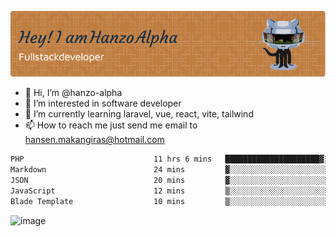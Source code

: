 ![Header](./github-header-image.png)

- 👋 Hi, I’m @hanzo-alpha
- 👀 I’m interested in software developer
- 🌱 I’m currently learning laravel, vue, react, vite, tailwind
- 📫 How to reach me just send me email to hansen.makangiras@hotmail.com 

<!---
hanzo-alpha/hanzo-alpha is a ✨ special ✨ repository because its `README.md` (this file) appears on your GitHub profile.
You can click the Preview link to take a look at your changes.
--->

<!--START_SECTION:waka-->

```txt
PHP                             11 hrs 6 mins   █████████████████████▓░░░   86.56 %
Markdown                        24 mins         ▓░░░░░░░░░░░░░░░░░░░░░░░░   03.14 %
JSON                            20 mins         ▓░░░░░░░░░░░░░░░░░░░░░░░░   02.70 %
JavaScript                      12 mins         ▒░░░░░░░░░░░░░░░░░░░░░░░░   01.57 %
Blade Template                  10 mins         ▒░░░░░░░░░░░░░░░░░░░░░░░░   01.40 %
```

<!--END_SECTION:waka-->

![image](https://github.com/hanzo-alpha/hanzo-alpha/assets/111342797/c4bd2977-6123-4017-8652-6e166259b484)

